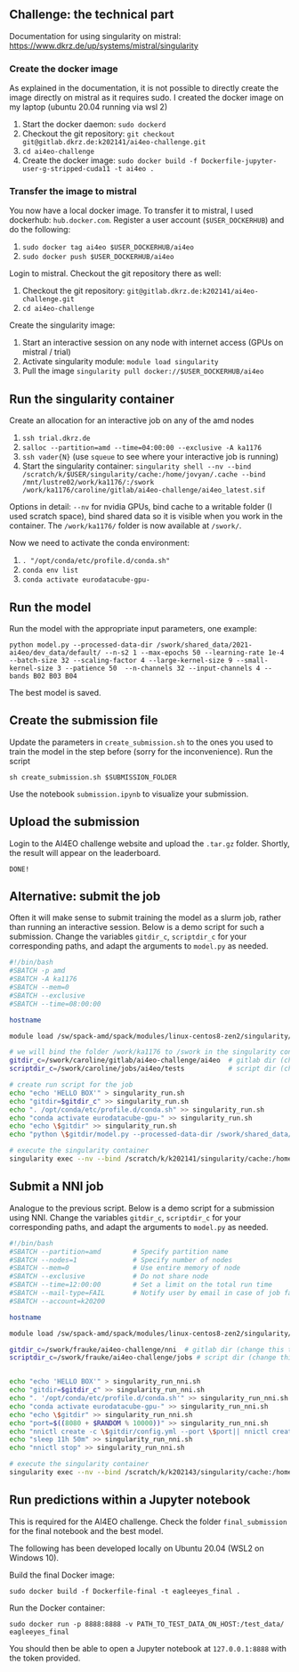 ## Challenge: the technical part

Documentation for using singularity on mistral:
https://www.dkrz.de/up/systems/mistral/singularity

### Create the docker image

As explained in the documentation, it is not possible to directly create the image directly on mistral as it requires sudo. I created the docker image on my laptop (ubuntu 20.04 running via wsl 2)


1. Start the docker daemon: `sudo dockerd`
2. Checkout the git repository: `git checkout git@gitlab.dkrz.de:k202141/ai4eo-challenge.git`
3. `cd ai4eo-challenge`
4. Create the docker image: `sudo docker build -f Dockerfile-jupyter-user-g-stripped-cuda11 -t ai4eo .`

### Transfer the image to mistral

You now have a local docker image. To transfer it to mistral, I used dockerhub: `hub.docker.com`. Register a user account (`$USER_DOCKERHUB`) and do the following:

1. `sudo docker tag ai4eo $USER_DOCKERHUB/ai4eo` 
2. `sudo docker push $USER_DOCKERHUB/ai4eo`

Login to mistral. Checkout the git repository there as well:

1. Checkout the git repository: `git@gitlab.dkrz.de:k202141/ai4eo-challenge.git`
2. `cd ai4eo-challenge`

Create the singularity image:

1. Start an interactive session on any node with internet access (GPUs on mistral / trial)
2. Activate singularity module: `module load singularity`
3. Pull the image `singularity pull docker://$USER_DOCKERHUB/ai4eo`

## Run the singularity container

Create an allocation for an interactive job on any of the amd nodes

1. `ssh trial.dkrz.de`
2. `salloc --partition=amd --time=04:00:00 --exclusive -A ka1176`
3. `ssh vader{N}` (use `squeue` to see where your interactive job is running)
4. Start the singularity container: `singularity shell --nv --bind /scratch/k/$USER/singularity/cache:/home/jovyan/.cache --bind /mnt/lustre02/work/ka1176/:/swork /work/ka1176/caroline/gitlab/ai4eo-challenge/ai4eo_latest.sif`

Options in detail: `--nv` for nvidia GPUs, bind cache to a writable folder (I used scratch space), bind shared data so it is visible when you work in the container. The `/work/ka1176/` folder is now available at `/swork/`.

Now we need to activate the conda environment:

1. `. "/opt/conda/etc/profile.d/conda.sh"`
2. `conda env list`
3. `conda activate eurodatacube-gpu-`


## Run the model 

Run the model with the appropriate input parameters, one example:

`python model.py --processed-data-dir /swork/shared_data/2021-ai4eo/dev_data/default/ --n-s2 1 --max-epochs 50 --learning-rate 1e-4 --batch-size 32 --scaling-factor 4 --large-kernel-size 9 --small-kernel-size 3 --patience 50  --n-channels 32 --input-channels 4 --bands B02 B03 B04`

The best model is saved.

## Create the submission file

Update the parameters in `create_submission.sh` to the ones you used to train the model in the step before (sorry for the inconvenience). Run the script

`sh create_submission.sh $SUBMISSION_FOLDER`

Use the notebook `submission.ipynb` to visualize your submission.

## Upload the submission

Login to the AI4EO challenge website and upload the `.tar.gz` folder. Shortly, the result will appear on the leaderboard.

`DONE!`

## Alternative: submit the job

Often it will make sense to submit training the model as a slurm job, rather than running an interactive session. Below is a demo script for such a submission. Change the variables `gitdir_c`, `scriptdir_c` for your corresponding paths, and adapt the arguments to `model.py` as needed.

```bash
#!/bin/bash
#SBATCH -p amd
#SBATCH -A ka1176
#SBATCH --mem=0
#SBATCH --exclusive
#SBATCH --time=08:00:00

hostname

module load /sw/spack-amd/spack/modules/linux-centos8-zen2/singularity/3.7.0-gcc-10.2.0

# we will bind the folder /work/ka1176 to /swork in the singularity container
gitdir_c=/swork/caroline/gitlab/ai4eo-challenge/ai4eo  # gitlab dir (change this to gitlab directory as it would appear in the container)
scriptdir_c=/swork/caroline/jobs/ai4eo/tests           # script dir (change this to current directory as it would appear in the container)

# create run script for the job
echo "echo 'HELLO BOX'" > singularity_run.sh
echo "gitdir=$gitdir_c" >> singularity_run.sh
echo ". /opt/conda/etc/profile.d/conda.sh" >> singularity_run.sh
echo "conda activate eurodatacube-gpu-" >> singularity_run.sh
echo "echo \$gitdir" >> singularity_run.sh
echo "python \$gitdir/model.py --processed-data-dir /swork/shared_data/2021-ai4eo/dev_data/default/ --n-s2 225 --bands B02 B03 B04 --max-epochs 1 --input_channels 4 --learning-rate 1e-4 --patience 1000000" >> singularity_run.sh

# execute the singularity container
singularity exec --nv --bind /scratch/k/k202141/singularity/cache:/home/jovyan/.cache --bind /mnt/lustre02/work/ka1176/:/swork /work/ka1176/caroline/gitlab/ai4eo-challenge/ai4eo2_latest.sif bash $scriptdir_c/singularity_run.sh
```

## Submit a NNI job

Analogue to the previous script.
Below is a demo script for a submission using NNI. Change the variables `gitdir_c`, `scriptdir_c` for your corresponding paths, and adapt the arguments to `model.py` as needed.

```bash
#!/bin/bash
#SBATCH --partition=amd        # Specify partition name
#SBATCH --nodes=1              # Specify number of nodes
#SBATCH --mem=0                # Use entire memory of node
#SBATCH --exclusive            # Do not share node
#SBATCH --time=12:00:00        # Set a limit on the total run time
#SBATCH --mail-type=FAIL       # Notify user by email in case of job failure
#SBATCH --account=k20200

hostname

module load /sw/spack-amd/spack/modules/linux-centos8-zen2/singularity/3.7.0-gcc-10.2.0

gitdir_c=/swork/frauke/ai4eo-challenge/nni  # gitlab dir (change this to gitlab directory as it would appear in the container)
scriptdir_c=/swork/frauke/ai4eo-challenge/jobs # script dir (change this to current directory as it would appear in the container)


echo "echo 'HELLO BOX'" > singularity_run_nni.sh
echo "gitdir=$gitdir_c" >> singularity_run_nni.sh
echo ". '/opt/conda/etc/profile.d/conda.sh'" >> singularity_run_nni.sh
echo "conda activate eurodatacube-gpu-" >> singularity_run_nni.sh
echo "echo \$gitdir" >> singularity_run_nni.sh
echo "port=$((8080 + $RANDOM % 10000))" >> singularity_run_nni.sh
echo "nnictl create -c \$gitdir/config.yml --port \$port|| nnictl create -c \$gitdir/config.yml --port \$port|| nnictl create -c \$gitdir/config.yml --port \$port|| nnictl create -c \$gitdir/config.yml --port \$port" >> singularity_run_nni.sh
echo "sleep 11h 50m" >> singularity_run_nni.sh
echo "nnictl stop" >> singularity_run_nni.sh

# execute the singularity container
singularity exec --nv --bind /scratch/k/k202143/singularity/cache:/home/jovyan/.cache --bind /mnt/lustre02/work/ka1176/frauke/ai4eo-challenge/nni/:/opt/conda/envs/eurodatacube-gpu-/nni --bind /mnt/lustre02/work/ka1176/:/swork /work/ka1176/caroline/gitlab/ai4eo-challenge/ai4eo2_latest.sif bash $scriptdir_c/singularity_run_nni.sh
```

## Run predictions within a Jupyter notebook

This is required for the AI4EO challenge. Check the folder `final_submission` for the final notebook and the best model. 

The following has been developed locally on Ubuntu 20.04 (WSL2 on Windows 10). 

Build the final Docker image:

`sudo docker build -f Dockerfile-final -t eagleeyes_final .`

Run the Docker container:

`sudo docker run -p 8888:8888 -v PATH_TO_TEST_DATA_ON_HOST:/test_data/ eagleeyes_final`

You should then be able to open a Jupyter notebook at `127.0.0.1:8888` with the token provided. 
